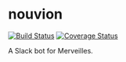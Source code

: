nouvion
=======

[![Build Status](https://travis-ci.org/merveilles/nouvion.svg?branch=master)](https://travis-ci.org/merveilles/nouvion) [![Coverage Status](https://coveralls.io/repos/merveilles/nouvion/badge.svg?branch=master)](https://coveralls.io/r/merveilles/nouvion?branch=master)

A Slack bot for Merveilles.
